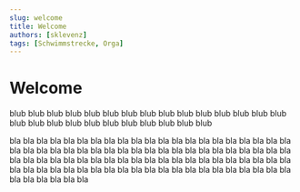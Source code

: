 ```yaml
---
slug: welcome
title: Welcome
authors: [sklevenz]
tags: [Schwimmstrecke, Orga]
---
```


# Welcome

blub blub blub blub blub blub blub blub blub blub blub blub blub blub blub blub blub blub blub blub blub blub blub blub blub blub 

<!--truncate-->

bla bla bla bla bla bla bla bla bla bla bla bla bla bla bla bla bla bla bla bla bla bla bla bla bla bla bla bla bla bla bla bla bla bla bla bla bla bla bla bla bla bla bla bla bla bla bla bla bla bla bla bla bla bla bla bla bla bla bla bla bla bla bla bla bla bla bla bla bla bla bla bla bla bla bla bla bla bla bla bla bla bla bla bla bla bla bla bla bla bla 